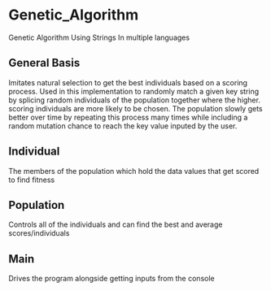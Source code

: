 # Genetic_Algorithm
Genetic Algorithm Using Strings In multiple languages

## General Basis
Imitates natural selection to get the best individuals based on a scoring process. 
Used in this implementation to randomly match a given key string by splicing random individuals of the population together where the higher. scoring individuals are more likely to be chosen.
The population slowly gets better over time by repeating this process many times while including a random mutation chance to reach the key value inputed by the user.

## Individual
The members of the population which hold the data values that get scored to find fitness

## Population
Controls all of the individuals and can find the best and average scores/individuals

## Main
Drives the program alongside getting inputs from the console


